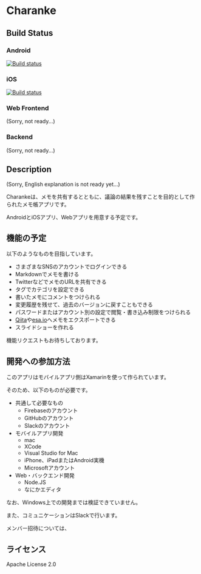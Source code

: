 # Charanke

## Build Status

### Android

[![Build status](https://build.appcenter.ms/v0.1/apps/b933575a-25ba-4644-9076-f0d3f2d0e09a/branches/master/badge)](https://appcenter.ms)

### iOS

[![Build status](https://build.appcenter.ms/v0.1/apps/ecd2ec63-2a97-4c6c-8432-46430c9434f8/branches/master/badge)](https://appcenter.ms)


### Web Frontend

(Sorry, not ready...)

### Backend

(Sorry, not ready...)

## Description

(Sorry, English explanation is not ready yet...)

Charankeは、メモを共有するとともに、議論の結果を残すことを目的として作られたメモ帳アプリです。

AndroidとiOSアプリ、Webアプリを用意する予定です。

## 機能の予定

以下のようなものを目指しています。

- さまざまなSNSのアカウントでログインできる
- Markdownでメモを書ける
- TwitterなどでメモのURLを共有できる
- タグでカテゴリを設定できる
- 書いたメモにコメントをつけられる
- 変更履歴を残せて、過去のバージョンに戻すこともできる
- パスワードまたはアカウント別の設定で閲覧・書き込み制限をつけられる
- [Qiita](https://qiita.com/)や[esa.io](https://esa.io/)へメモをエクスポートできる
- スライドショーを作れる

機能リクエストもお待ちしております。

## 開発への参加方法

このアプリはモバイルアプリ側はXamarinを使って作られています。

そのため、以下のものが必要です。

- 共通して必要なもの
    - Firebaseのアカウント
    - GitHubのアカウント
    - Slackのアカウント
- モバイルアプリ開発
    - mac
    - XCode
    - Visual Studio for Mac
    - iPhone、iPadまたはAndroid実機
    - Microsoftアカウント
- Web・バックエンド開発
    - Node.JS
    - なにかエディタ

なお、Windows上での開発までは検証できていません。

また、コミュニケーションはSlackで行います。

メンバー招待については、

## ライセンス

Apache License 2.0
